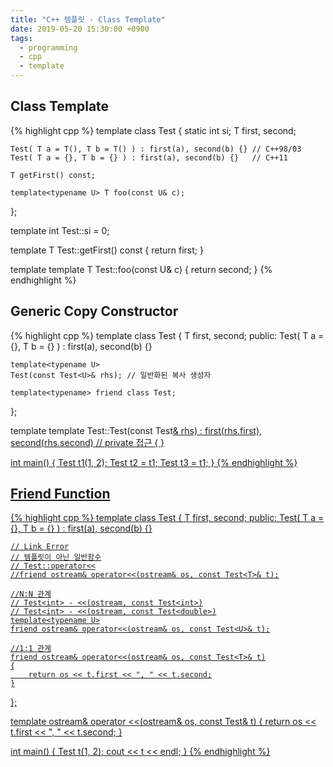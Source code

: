 ```yaml
---
title: "C++ 템플릿 - Class Template"
date: 2019-05-20 15:30:00 +0900
tags:
  - programming
  - cpp
  - template
---
```



Class Template
---

{% highlight cpp %}
template<typename T>
class Test
{
    static int si;
    T first, second;

    Test( T a = T(), T b = T() ) : first(a), second(b) {} // C++98/03
    Test( T a = {}, T b = {} ) : first(a), second(b) {}   // C++11

    T getFirst() const;

    template<typename U> T foo(const U& c);
};

template<typename T> int Test<T>::si = 0;

template<typename T>
T Test<T>::getFirst() const
{
    return first;
}

template<typename T> template<typename U>
T Test<T>::foo(const U& c)
{
    return second;
}
{% endhighlight %}



Generic Copy Constructor
---
{%  highlight cpp %}
template<typename T>
class Test
{
	T first, second;
public:
	Test( T a = {}, T b = {} ) : first(a), second(b) {}

	template<typename U>
	Test(const Test<U>& rhs); // 일반화된 복사 생성자

	template<typename> friend class Test;
};

template<typename T> template<typename U>
Test<T>::Test(const Test<U>& rhs)
    : first(rhs.first), second(rhs.second) // private 접근
{
}

int main()
{
    Test<int> t1(1, 2);
    Test<int> t2 = t1;
    Test<double> t3 = t1;
}
{% endhighlight %}



Friend Function
---

{% highlight cpp %}
template<typename T> class Test
{
	T first, second;
public:
	Test( T a = {}, T b = {} ) : first(a), second(b) {}

	// Link Error
	// 템플릿이 아닌 일반함수
	// Test::operator<<
    //friend ostream& operator<<(ostream& os, const Test<T>& t);

	//N:N 관계
    // Test<int> - <<(ostream, const Test<int>)
    // Test<int> - <<(ostream, const Test<double>)
    template<typename U>
    friend ostream& operator<<(ostream& os, const Test<U>& t);

    //1:1 관계
    friend ostream& operator<<(ostream& os, const Test<T>& t)
    {
        return os << t.first << ", " << t.second;
    }
};

template<typename T>
ostream& operator <<(ostream& os, const Test<T>& t)
{
    return os << t.first << ", " << t.second;
}

int main()
{
    Test t(1, 2);
    cout << t << endl;
}
{% endhighlight %}

